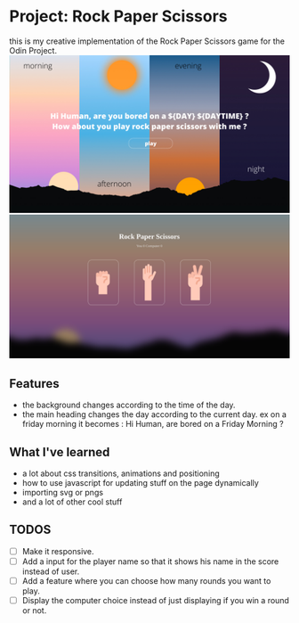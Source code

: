 # Project: Rock Paper Scissors

this is my creative implementation of the Rock Paper Scissors game for the Odin Project.
![screenshot showing the website](./assets/screen1.jpg)
![screenshot showing the game ui](./assets/screen2.png)

## Features

-   the background changes according to the time of the day.
-   the main heading changes the day according to the current day. ex on a friday morning it becomes :
    Hi Human, are bored on a Friday Morning ?

## What I've learned

-   a lot about css transitions, animations and positioning
-   how to use javascript for updating stuff on the page dynamically
-   importing svg or pngs
-   and a lot of other cool stuff

## TODOS

-   [ ] Make it responsive.
-   [ ] Add a input for the player name so that it shows his name in the score instead of user.
-   [ ] Add a feature where you can choose how many rounds you want to play.
-   [ ] Display the computer choice instead of just displaying if you win a round or not.
